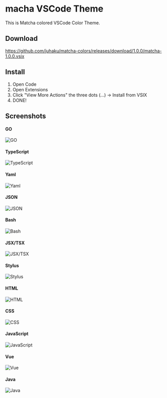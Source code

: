 # macha VSCode Theme

This is Matcha colored VSCode Color Theme.

## Download

https://github.com/juhaku/matcha-colors/releases/download/1.0.0/matcha-1.0.0.vsix

## Install

1. Open Code
2. Open Extensions
3. Click "View More Actions" the three dots (...) -> Install from VSIX
4. DONE!

## Screenshots

#### GO
![GO](https://github.com/juhaku/matcha-colors/blob/master/screenshots/Screenshot_20210120_232710.png)

#### TypeScript
![TypeScript](https://github.com/juhaku/matcha-colors/blob/master/screenshots/Screenshot_20210120_233007.png)

#### Yaml
![Yaml](https://github.com/juhaku/matcha-colors/blob/master/screenshots/Screenshot_20210120_233351.png)

#### JSON
![JSON](https://github.com/juhaku/matcha-colors/blob/master/screenshots/Screenshot_20210120_233438.png)

#### Bash
![Bash](https://github.com/juhaku/matcha-colors/blob/master/screenshots/Screenshot_20210120_233533.png)

#### JSX/TSX
![JSX/TSX](https://github.com/juhaku/matcha-colors/blob/master/screenshots/Screenshot_20210120_233720.png)

#### Stylus
![Stylus](https://github.com/juhaku/matcha-colors/blob/master/screenshots/Screenshot_20210120_233756.png)

#### HTML
![HTML](https://github.com/juhaku/matcha-colors/blob/master/screenshots/Screenshot_20210120_233939.png)

#### CSS
![CSS](https://github.com/juhaku/matcha-colors/blob/master/screenshots/Screenshot_20210120_234021.png)

#### JavaScript
![JavaScript](https://github.com/juhaku/matcha-colors/blob/master/screenshots/Screenshot_20210120_234113.png)

#### Vue
![Vue](https://github.com/juhaku/matcha-colors/blob/master/screenshots/Screenshot_20210120_234330.png)

#### Java
![Java](https://github.com/juhaku/matcha-colors/blob/master/screenshots/Screenshot_20210120_234411.png)

